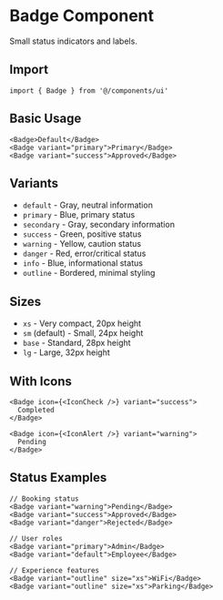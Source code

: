 # Badge Component

Small status indicators and labels.

## Import

```tsx
import { Badge } from '@/components/ui'
```

## Basic Usage

```tsx
<Badge>Default</Badge>
<Badge variant="primary">Primary</Badge>
<Badge variant="success">Approved</Badge>
```

## Variants

- `default` - Gray, neutral information
- `primary` - Blue, primary status
- `secondary` - Gray, secondary information
- `success` - Green, positive status
- `warning` - Yellow, caution status
- `danger` - Red, error/critical status
- `info` - Blue, informational status
- `outline` - Bordered, minimal styling

## Sizes

- `xs` - Very compact, 20px height
- `sm` (default) - Small, 24px height  
- `base` - Standard, 28px height
- `lg` - Large, 32px height

## With Icons

```tsx
<Badge icon={<IconCheck />} variant="success">
  Completed
</Badge>

<Badge icon={<IconAlert />} variant="warning">
  Pending
</Badge>
```

## Status Examples

```tsx
// Booking status
<Badge variant="warning">Pending</Badge>
<Badge variant="success">Approved</Badge>
<Badge variant="danger">Rejected</Badge>

// User roles
<Badge variant="primary">Admin</Badge>
<Badge variant="default">Employee</Badge>

// Experience features
<Badge variant="outline" size="xs">WiFi</Badge>
<Badge variant="outline" size="xs">Parking</Badge>
```